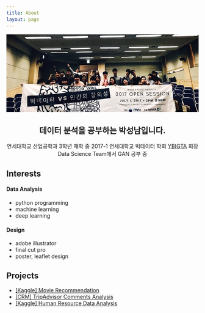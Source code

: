 ```yaml
---
title: About
layout: page
---
```

![Profile Image](assets/images/about_me.jpeg)

<center><h2>
데이터 분석을 공부하는 박성남입니다.


</h2>

연세대학교 산업공학과 3학년 재학 중
2017-1 연세대학교 빅데이터 학회 [YBIGTA](https://www.facebook.com/yonseibigdata/) 회장
Data Science Team에서 GAN 공부 중
</center>

<h2>Interests</h2>
<h4>Data Analysis</h4>

- python programming
- machine learning
- deep learning

<h4>Design</h4>

- adobe illustrator
- final cut pro
- poster, leaflet design

<h2>Projects</h2>

- [[Kaggle] Movie Recommendation](https://angrypark.github.io/Movie-Recommendation/)
- [[CRM] TripAdvisor Comments Analysis](https://angrypark.github.io/TripAdvisor-comments-analysis/)
- [[Kaggle] Human Resource Data Analysis](https://angrypark.github.io/Human-Resource-Analysis/)
